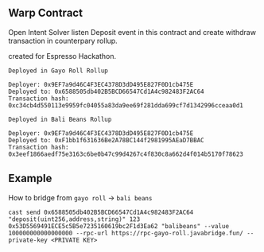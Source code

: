 ## Warp Contract

Open Intent Solver listen Deposit event in this contract and create withdraw transaction in counterpary rollup.

created for Espresso Hackathon.

```
Deployed in Gayo Roll Rollup

Deployer: 0x9EF7a9d46C4F3EC4378D3dD495E827F0D1cb475E
Deployed to: 0x6588505db402B5BCD66547Cd1A4c982483F2AC64
Transaction hash: 0xc34cb4d550113e9959fc04055a83da9ee69f281dda699cf7d1342996cceaa0d1

```

```
Deployed in Bali Beans Rollup

Deployer: 0x9EF7a9d46C4F3EC4378D3dD495E827F0D1cb475E
Deployed to: 0xF1bb1f631636Be2A78BC144f2981995AEaD7BBAC
Transaction hash: 0x3eef1866aedf75e3163c6be0b47c99d4267c4f830c8a662d4f014b5170f78623

```

## Example

How to bridge from `gayo roll` -> `bali beans`

```
cast send 0x6588505db402B5BCD66547Cd1A4c982483F2AC64 "deposit(uint256,address,string)" 123 0x53D5569491ECE5c5B5e7235160619bc2F1d3Ea62 "balibeans" --value 100000000000000000 --rpc-url https://rpc-gayo-roll.javabridge.fun/ --private-key <PRIVATE KEY>
```
